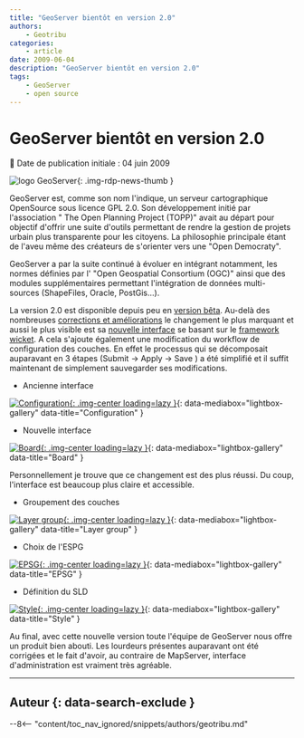 ```yaml
---
title: "GeoServer bientôt en version 2.0"
authors:
    - Geotribu
categories:
    - article
date: 2009-06-04
description: "GeoServer bientôt en version 2.0"
tags:
    - GeoServer
    - open source
---
```


# GeoServer bientôt en version 2.0

:calendar: Date de publication initiale : 04 juin 2009

![logo GeoServer](https://cdn.geotribu.fr/img/logos-icones/logiciels_librairies/geoserver.png "logo GeoServer"){: .img-rdp-news-thumb }

GeoServer est, comme son nom l'indique, un serveur cartographique OpenSource sous licence GPL 2.0. Son développement initié par l'association " The Open Planning Project (TOPP)" avait au départ pour objectif d'offrir une suite d'outils permettant de rendre la gestion de projets urbain plus transparente pour les citoyens. La philosophie principale étant de l'aveu même des créateurs de s'orienter vers une "Open Democraty".

GeoServer a par la suite continué à évoluer en intégrant notamment, les normes définies par l' "Open Geospatial Consortium (OGC)" ainsi que des modules supplémentaires permettant l'intégration de données multi-sources (ShapeFiles, Oracle, PostGis...).

La version 2.0 est disponible depuis peu en [version bêta](http://blog.geoserver.org/2009/06/03/geoserver-20-now-in-beta/). Au-delà des nombreuses [corrections et améliorations](http://jira.codehaus.org/browse/GEOS/fixforversion/15082) le changement le plus marquant et aussi le plus visible est sa [nouvelle interface](http://blog.geoserver.org/2009/04/20/see-the-new-ui/) se basant sur le [framework wicket](http://wicket.apache.org/). A cela s'ajoute également une modification du workflow de configuration des couches. En effet le processus qui se décomposait auparavant en 3 étapes (Submit -> Apply -> Save ) a été simplifié et il suffit maintenant de simplement sauvegarder ses modifications.

* Ancienne interface

[![Configuration](https://cdn.geotribu.fr/img/articles-blog-rdp/articles/2009/configuration.jpg "Configuration"){: .img-center loading=lazy }](https://cdn.geotribu.fr/img/articles-blog-rdp/articles/2009/configuration.jpg){: data-mediabox="lightbox-gallery" data-title="Configuration" }

* Nouvelle interface

[![Board](https://cdn.geotribu.fr/img/articles-blog-rdp/articles/2009/board_geoserver.png "Board"){: .img-center loading=lazy }](https://cdn.geotribu.fr/img/articles-blog-rdp/articles/2009/board_geoserver.png){: data-mediabox="lightbox-gallery" data-title="Board" }

Personnellement je trouve que ce changement est des plus réussi. Du coup, l'interface est beaucoup plus claire et accessible.

* Groupement des couches

[![Layer group](https://cdn.geotribu.fr/img/articles-blog-rdp/articles/2009/grouing_layer.png "Layer group"){: .img-center loading=lazy }](https://cdn.geotribu.fr/img/articles-blog-rdp/articles/2009/grouing_layer.png){: data-mediabox="lightbox-gallery" data-title="Layer group" }

* Choix de l'ESPG

[![EPSG](https://cdn.geotribu.fr/img/articles-blog-rdp/articles/2009/EPSG.png "EPSG"){: .img-center loading=lazy }](https://cdn.geotribu.fr/img/articles-blog-rdp/articles/2009/EPSG.png){: data-mediabox="lightbox-gallery" data-title="EPSG" }

* Définition du SLD

[![Style](https://cdn.geotribu.fr/img/articles-blog-rdp/articles/2009/style.png "Style"){: .img-center loading=lazy }](https://cdn.geotribu.fr/img/articles-blog-rdp/articles/2009/style.png){: data-mediabox="lightbox-gallery" data-title="Style" }

Au final, avec cette nouvelle version toute l'équipe de GeoServer nous offre un produit bien abouti. Les lourdeurs présentes auparavant ont été corrigées et le fait d'avoir, au contraire de MapServer, interface d'administration est vraiment très agréable.

----

## Auteur {: data-search-exclude }

--8<-- "content/toc_nav_ignored/snippets/authors/geotribu.md"
